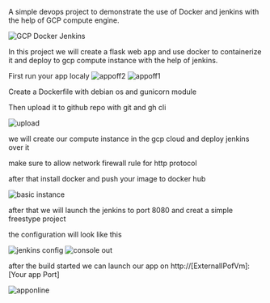 A simple devops project to demonstrate the use of Docker and jenkins with the help of GCP compute engine.



![GCP Docker Jenkins](https://user-images.githubusercontent.com/46810093/178714430-4523e397-0ac2-4a96-90b7-6102fbb1dd9b.svg)


In this project we will create a flask web app and use docker to containerize it and deploy to gcp compute instance with the help of jenkins.

First run your app localy
![appoff2](https://user-images.githubusercontent.com/46810093/179789759-c9a26ae8-44f1-4ff2-974d-f83551485477.png)
![appoff1](https://user-images.githubusercontent.com/46810093/179789770-f2b390ae-9397-4f56-8b45-2fdcb34107c7.png)


Create a Dockerfile with debian os and gunicorn module

Then upload it to github repo with git and gh cli

![upload](https://user-images.githubusercontent.com/46810093/179790341-7bdc05c9-4700-46d1-a953-b96273887198.png)


we will create our compute instance in the gcp cloud and deploy jenkins over it

make sure to allow network firewall rule for http protocol

after that install docker and push your image to docker hub

![basic instance](https://user-images.githubusercontent.com/46810093/179791012-226ca759-af87-4315-b870-ac30bd5d66ae.png)


after that we will launch the jenkins to port 8080 and creat a simple freestype project

the configuration will look like this

![jenkins config](https://user-images.githubusercontent.com/46810093/179792390-5527afd9-e851-4ae1-af12-a28d01996512.png)
![console out](https://user-images.githubusercontent.com/46810093/179792617-9ab550b1-aac9-42a2-878a-5d71570950a4.png)

after the build started we can launch our app on http://[ExternalIPofVm]:[Your app Port]

![apponline](https://user-images.githubusercontent.com/46810093/179793118-927a022d-a8c6-4ec6-a06e-b7ab3e3428b3.png)

